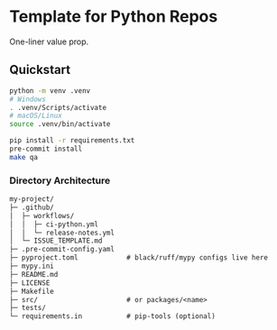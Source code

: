 # Template for Python Repos

One-liner value prop.

## Quickstart

```bash
python -m venv .venv
# Windows
. .venv/Scripts/activate
# macOS/Linux
source .venv/bin/activate

pip install -r requirements.txt
pre-commit install
make qa
```

### Directory Architecture

```txt
my-project/
├─ .github/
│  ├─ workflows/
│  │  ├─ ci-python.yml
│  │  └─ release-notes.yml
│  └─ ISSUE_TEMPLATE.md
├─ .pre-commit-config.yaml
├─ pyproject.toml            # black/ruff/mypy configs live here
├─ mypy.ini
├─ README.md
├─ LICENSE
├─ Makefile
├─ src/                      # or packages/<name>
├─ tests/
└─ requirements.in           # pip-tools (optional)
```
